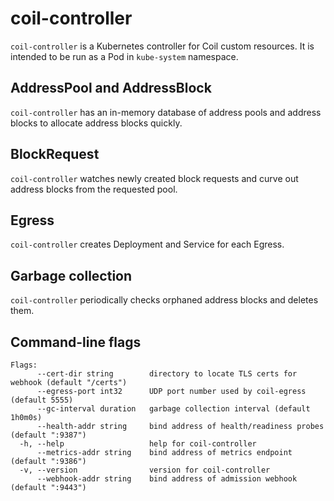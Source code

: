 coil-controller
===============

`coil-controller` is a Kubernetes controller for Coil custom resources.
It is intended to be run as a Pod in `kube-system` namespace.

## AddressPool and AddressBlock

`coil-controller` has an in-memory database of address pools and
address blocks to allocate address blocks quickly.

## BlockRequest

`coil-controller` watches newly created block requests and curve out
address blocks from the requested pool.

## Egress

`coil-controller` creates Deployment and Service for each Egress.

## Garbage collection

`coil-controller` periodically checks orphaned address blocks and deletes them.

## Command-line flags

```
Flags:
      --cert-dir string        directory to locate TLS certs for webhook (default "/certs")
      --egress-port int32      UDP port number used by coil-egress (default 5555)
      --gc-interval duration   garbage collection interval (default 1h0m0s)
      --health-addr string     bind address of health/readiness probes (default ":9387")
  -h, --help                   help for coil-controller
      --metrics-addr string    bind address of metrics endpoint (default ":9386")
  -v, --version                version for coil-controller
      --webhook-addr string    bind address of admission webhook (default ":9443")
```
